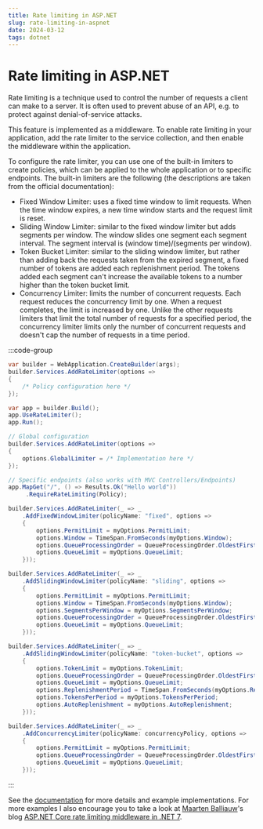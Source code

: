 ```yaml
---
title: Rate limiting in ASP.NET
slug: rate-limiting-in-aspnet
date: 2024-03-12
tags: dotnet
---
```


# Rate limiting in ASP.NET

Rate limiting is a technique used to control the number of requests a client can make to a server.
It is often used to prevent abuse of an API, e.g. to protect against denial-of-service attacks.

This feature is implemented as a middleware.
To enable rate limiting in your application, add the rate limiter to the service collection, and then enable the middleware within the application.

To configure the rate limiter, you can use one of the built-in limiters to create policies, which can be applied to the whole application or to specific endpoints.
The built-in limiters are the following (the descriptions are taken from the official documentation):

- Fixed Window Limiter: uses a fixed time window to limit requests. When the time window expires, a new time window starts and the request limit is reset.
- Sliding Window Limiter: similar to the fixed window limiter but adds segments per window. The window slides one segment each segment interval. The segment interval is (window time)/(segments per window).
- Token Bucket Limiter: similar to the sliding window limiter, but rather than adding back the requests taken from the expired segment, a fixed number of tokens are added each replenishment period. The tokens added each segment can't increase the available tokens to a number higher than the token bucket limit.
- Concurrency Limiter: limits the number of concurrent requests. Each request reduces the concurrency limit by one. When a request completes, the limit is increased by one. Unlike the other requests limiters that limit the total number of requests for a specified period, the concurrency limiter limits only the number of concurrent requests and doesn't cap the number of requests in a time period.

:::code-group

```cs {2-5,8} [title=Setup]
var builder = WebApplication.CreateBuilder(args);
builder.Services.AddRateLimiter(options =>
{
    /* Policy configuration here */
});

var app = builder.Build();
app.UseRateLimiter();
app.Run();
```

```cs [title=Usage]
// Global configuration
builder.Services.AddRateLimiter(options =>
{
    options.GlobalLimiter = /* Implementation here */
});

// Specific endpoints (also works with MVC Controllers/Endpoints)
app.MapGet("/", () => Results.Ok("Hello world"))
     .RequireRateLimiting(Policy);

```

```cs [title=FixedWindowLimiter]
builder.Services.AddRateLimiter(_ => _
    .AddFixedWindowLimiter(policyName: "fixed", options =>
    {
        options.PermitLimit = myOptions.PermitLimit;
        options.Window = TimeSpan.FromSeconds(myOptions.Window);
        options.QueueProcessingOrder = QueueProcessingOrder.OldestFirst;
        options.QueueLimit = myOptions.QueueLimit;
    }));
```

```cs [title=SlidingWindowLimiter]
builder.Services.AddRateLimiter(_ => _
    .AddSlidingWindowLimiter(policyName: "sliding", options =>
    {
        options.PermitLimit = myOptions.PermitLimit;
        options.Window = TimeSpan.FromSeconds(myOptions.Window);
        options.SegmentsPerWindow = myOptions.SegmentsPerWindow;
        options.QueueProcessingOrder = QueueProcessingOrder.OldestFirst;
        options.QueueLimit = myOptions.QueueLimit;
    }));
```

```cs [title=TokenBucketLimiter]
builder.Services.AddRateLimiter(_ => _
    .AddSlidingWindowLimiter(policyName: "token-bucket", options =>
    {
        options.TokenLimit = myOptions.TokenLimit;
        options.QueueProcessingOrder = QueueProcessingOrder.OldestFirst;
        options.QueueLimit = myOptions.QueueLimit;
        options.ReplenishmentPeriod = TimeSpan.FromSeconds(myOptions.ReplenishmentPeriod);
        options.TokensPerPeriod = myOptions.TokensPerPeriod;
        options.AutoReplenishment = myOptions.AutoReplenishment;
    }));
```

```cs [title=ConcurrencyLimiter]
builder.Services.AddRateLimiter(_ => _
    .AddConcurrencyLimiter(policyName: concurrencyPolicy, options =>
    {
        options.PermitLimit = myOptions.PermitLimit;
        options.QueueProcessingOrder = QueueProcessingOrder.OldestFirst;
        options.QueueLimit = myOptions.QueueLimit;
    }));
```

:::

See the [documentation](https://learn.microsoft.com/en-us/aspnet/core/performance/rate-limit?view=aspnetcore-8.0) for more details and example implementations.
For more examples I also encourage you to take a look at [Maarten Balliauw](https://twitter.com/maartenballiauw)'s blog [ASP.NET Core rate limiting middleware in .NET 7](https://blog.maartenballiauw.be/post/2022/09/26/aspnet-core-rate-limiting-middleware.html).
